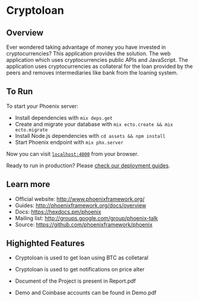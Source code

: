 # Cryptoloan
## Overview
Ever wondered taking advantage of money you have invested in cryptocurrencies? This application provides the solution. The web application which uses cryptocurrencies public APIs and JavaScript. The application uses cryptocurrencies as collateral for the loan provided by the peers and removes intermediaries like bank from the loaning system. 

## To Run
To start your Phoenix server:

  * Install dependencies with `mix deps.get`
  * Create and migrate your database with `mix ecto.create && mix ecto.migrate`
  * Install Node.js dependencies with `cd assets && npm install`
  * Start Phoenix endpoint with `mix phx.server`

Now you can visit [`localhost:4000`](http://localhost:4000) from your browser.

Ready to run in production? Please [check our deployment guides](http://www.phoenixframework.org/docs/deployment).

## Learn more

  * Official website: http://www.phoenixframework.org/
  * Guides: http://phoenixframework.org/docs/overview
  * Docs: https://hexdocs.pm/phoenix
  * Mailing list: http://groups.google.com/group/phoenix-talk
  * Source: https://github.com/phoenixframework/phoenix

## Highighted Features

  * Cryptoloan is used to get loan using BTC as colletaral
  * Cryptoloan is used to get notifications on price alter

  * Document of the Project is present in Report.pdf
  * Demo and Coinbase accounts can be found in Demo.pdf
